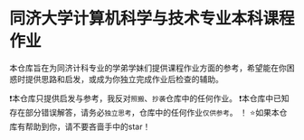 # 同济大学计算机科学与技术专业本科课程作业

本仓库旨在为同济计科专业的学弟学妹们提供课程作业方面的参考，希望能在你困惑时提供思路和启发，或成为你独立完成作业后检查的辅助。

❗本仓库只提供启发与参考，我反对`照搬`、`抄袭`仓库中的任何作业。
❗本仓库中已知存在部分错误解答，请务必`独立思考`，仓库中的任何作业`仅供参考`。
！
⭐如果本仓库有帮助到你，请不要吝啬手中的star！
